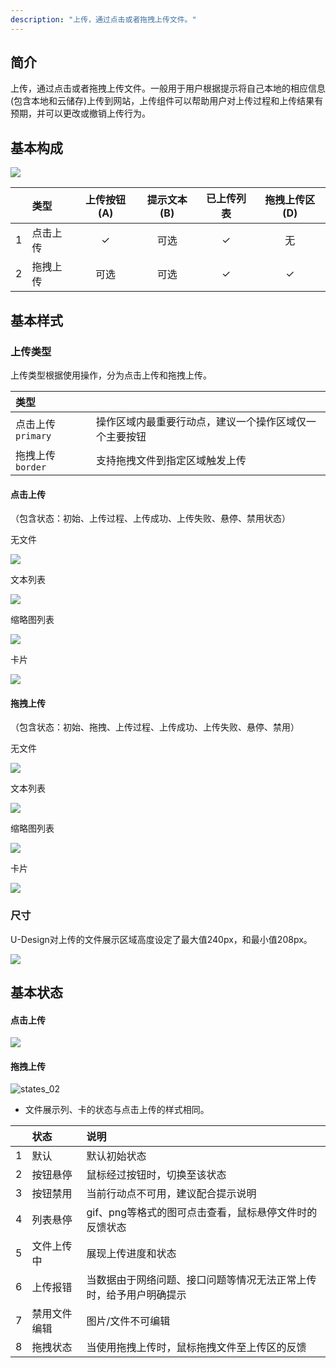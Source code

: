 ```yaml
---
description: "上传，通过点击或者拖拽上传文件。"
---
```


## 简介

上传，通过点击或者拖拽上传文件。一般用于用户根据提示将自己本地的相应信息(包含本地和云储存)上传到网站，上传组件可以帮助用户对上传过程和上传结果有预期，并可以更改或撤销上传行为。

## 基本构成

![](https://www-s.ucloud.cn/2022/08/3c1410ffc1538d5db42edaeb477392a0_1660731957840.png)

|      | 类型     | 上传按钮(A) | 提示文本(B) | 已上传列表 | 拖拽上传区(D) |
| :--: | :------- | :---------: | :---------: | :--------: | :-----------: |
|  1   | 点击上传 |      ✓      |    可选     |     ✓      |      无       |
|  2   | 拖拽上传 |    可选     |    可选     |     ✓      |       ✓       |



## 基本样式

### 上传类型

上传类型根据使用操作，分为点击上传和拖拽上传。

| 类型               |                                                        |
| :----------------- | :----------------------------------------------------- |
| 点击上传 `primary` | 操作区域内最重要行动点，建议一个操作区域仅一个主要按钮 |
| 拖拽上传 `border`  | 支持拖拽文件到指定区域触发上传                         |

#### 点击上传

（包含状态：初始、上传过程、上传成功、上传失败、悬停、禁用状态）

无文件

![](https://www-s.ucloud.cn/2022/08/b8c8a6d87559556928ba88348e15626d_1660731957841.png)

文本列表

![](https://www-s.ucloud.cn/2022/08/17909e017d2925ee38eede5aa4898d6f_1660731957843.png)

缩略图列表

![](https://www-s.ucloud.cn/2022/08/d06b8a7fea119a85d3a8ad6b0a6f78f0_1660731957848.png)

卡片

![](https://www-s.ucloud.cn/2022/08/48e4101ba05998fe47906df2af9777a3_1660731957849.png)

#### 拖拽上传

（包含状态：初始、拖拽、上传过程、上传成功、上传失败、悬停、禁用）

无文件

![](https://www-s.ucloud.cn/2022/08/5a5d57efceb0c26a439b09a50b93025b_1660732026943.png)

文本列表

![](https://www-s.ucloud.cn/2022/08/6d119ed00ee0913bd09c84265e74bc4f_1660732026956.png)

缩略图列表

![](https://www-s.ucloud.cn/2022/08/1f59452939fd36424ea99ea06b90c8fd_1660732026959.png)

卡片

![](https://www-s.ucloud.cn/2022/08/0149daececd7b8bbab8a088782d6f96a_1660732026964.png)

### 尺寸

U-Design对上传的文件展示区域高度设定了最大值240px，和最小值208px。

![](https://www-s.ucloud.cn/2022/08/c8f7bafa36ffff0065af79a9b764d057_1660732026969.png)



## 基本状态

#### 点击上传

![](https://www-s.ucloud.cn/2022/08/29540926312054477a6bec2fffb04a48_1660732085512.png)

#### 拖拽上传

![states_02](https://www-s.ucloud.cn/2022/08/e3a0ab5dd619989f2319508e37e12356_1660732085525.png)

- 文件展示列、卡的状态与点击上传的样式相同。

|      | 状态         | 说明                                                         |
| ---- | :----------- | :----------------------------------------------------------- |
| 1    | 默认         | 默认初始状态                                                 |
| 2    | 按钮悬停     | 鼠标经过按钮时，切换至该状态                                 |
| 3    | 按钮禁用     | 当前行动点不可用，建议配合提示说明                           |
| 4    | 列表悬停     | gif、png等格式的图可点击查看，鼠标悬停文件时的反馈状态       |
| 5    | 文件上传中   | 展现上传进度和状态                                           |
| 6    | 上传报错     | 当数据由于网络问题、接口问题等情况无法正常上传时，给予用户明确提示 |
| 7    | 禁用文件编辑 | 图片/文件不可编辑                                            |
| 8    | 拖拽状态     | 当使用拖拽上传时，鼠标拖拽文件至上传区的反馈                 |







